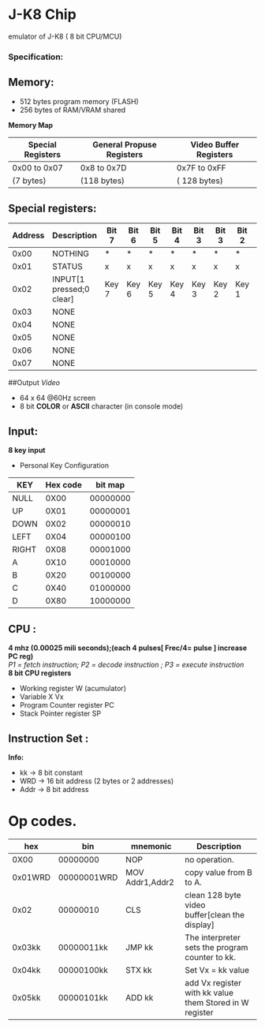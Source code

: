 # J-K8 Chip
emulator of J-K8 ( 8 bit CPU/MCU) 
### Specification:
## Memory:
* 512 bytes program memory (FLASH)
* 256 bytes  of RAM/VRAM shared 

**Memory Map**

 Special Registers  | General Propuse Registers| Video Buffer Registers
-------|---------|---------
0x00 to 0x07|    0x8 to 0x7D   | 0x7F to 0xFF
 (7 bytes)  |    (118 bytes)   | ( 128 bytes)
 
## Special registers:
Address| Description |Bit 7|Bit 6|Bit 5|Bit 4|Bit 3|Bit 3|Bit 2|Bit 0
-------|-------|-------|-------|-------|-------|-------|-------|-------|-------|
0x00   | NOTHING|*|*|*|*|*|*|*|*
0x01   | STATUS |x|x|x|x|x|x|x| Z
0x02   | INPUT[1 pressed;0 clear] |Key 7|Key 6|Key 5|Key 4|Key 3|Key 2|Key 1|key 0
0x03   | NONE | | | | | | | |  
0x04   | NONE | | | | | | | |  
0x05   | NONE | | | | | | | |  
0x06   | NONE | | | | | | | |  
0x07  | NONE | | | | | | | |  
##Output
*Video*
* 64 x 64 @60Hz screen
* 8 bit **COLOR** or **ASCII** character (in console mode)


## Input:
**8 key input**
* Personal Key Configuration

 KEY   | Hex code|   bit map
-------|---------|---------
 NULL  |   0X00  |   00000000
 UP    |   0X01  |   00000001
 DOWN  |   0X02  |   00000010
 LEFT  |   0X04  |   00000100
 RIGHT |   0X08  |   00001000
 A     |   0X10  |   00010000
 B     |   0X20  |   00100000
 C     |   0X40  |   01000000
 D     |   0X80  |   10000000



## CPU :
**4 mhz (0.00025 mili seconds);(each 4 pulses[ Frec/4= pulse ] increase PC reg)** </br>
*P1 = fetch instruction; P2 = decode instruction ; P3 = execute instruction </br>*
**8 bit CPU registers**
* Working register               W  (acumulator)
* Variable X                     Vx
* Program Counter register       PC
* Stack Pointer register         SP

## Instruction Set :

**Info:**
* kk  ->  8 bit constant
* WRD ->  16 bit address (2 bytes or 2 addresses)
* Addr -> 8 bit address

# Op codes.

 hex     | bin     | mnemonic    |Description
---------|---------|---------|---------|
0X00     |00000000   |NOP              | no operation.
0x01WRD  |00000001WRD|MOV Addr1,Addr2  | copy value from B to A.
0x02     |00000010   |CLS              | clean 128 byte video buffer[clean the display]
0x03kk   |00000011kk |JMP kk           | The interpreter sets the program counter to kk.
0x04kk   |00000100kk |STX kk           | Set Vx = kk value
0x05kk   |00000101kk |ADD kk           | add Vx register with kk value them Stored in W register




